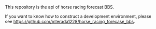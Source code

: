 This repository is the api of horse racing forecast BBS.

If you want to know how to construct a development environment, please see https://github.com/mterada1228/horse_racing_forecase_bbs.